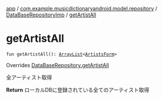 [app](../../index.md) / [com.example.musicdictionaryandroid.model.repository](../index.md) / [DataBaseRepositoryImp](index.md) / [getArtistAll](./get-artist-all.md)

# getArtistAll

`fun getArtistAll(): `[`ArrayList`](https://kotlinlang.org/api/latest/jvm/stdlib/kotlin.collections/-array-list/index.html)`<`[`ArtistsForm`](../../com.example.musicdictionaryandroid.model.entity/-artists-form/index.md)`>`

Overrides [DataBaseRepository.getArtistAll](../-data-base-repository/get-artist-all.md)

全アーティスト取得

**Return**
ローカルDBに登録されている全てのアーティスト取得

